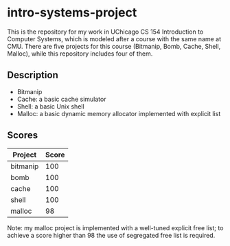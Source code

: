 # intro-systems-project
This is the repository for my work in UChicago CS 154 Introduction to Computer Systems, which is modeled after a course with the same name at CMU. There are five projects for this course (Bitmanip, Bomb, Cache, Shell, Malloc), while this repository includes four of them.             

## Description
* Bitmanip  
* Cache: a basic cache simulator    
* Shell: a basic Unix shell
* Malloc: a basic dynamic memory allocator implemented with explicit list  

## Scores
| Project     | Score       |
| ----------- | ----------- |
| bitmanip    | 100         |
| bomb        | 100         |
| cache       | 100         |
| shell       | 100         |
| malloc      | 98          |

Note: my malloc project is implemented with a well-tuned explicit free list; to achieve a score higher than 98 the use of segregated free list is required.
